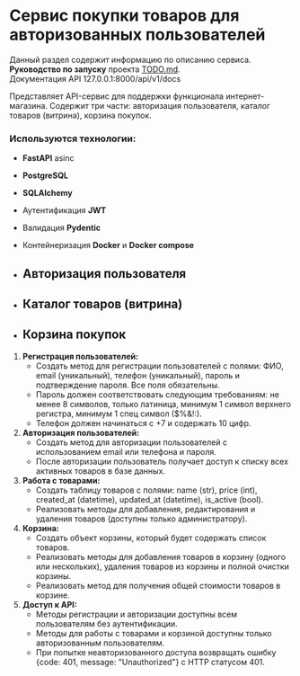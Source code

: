 # Сервис покупки товаров для авторизованных пользователей
Данный раздел содержит информацию по описанию сервиса.\
**Руководство по запуску** проекта  [TODO.md](./TODO.md).\
Документация API 127.0.0.1:8000/api/v1/docs

Представляет API-сервис для поддержки функционала интернет-магазина. 
Содержит три части: 
авторизация пользователя, каталог товаров (витрина), корзина покупок.

### Используются технологии:

- **FastAPI** asinc
- **PostgreSQL**
- **SQLAlchemy**
- Аутентификация **JWT**
- Валидация **Pydentic**
- Контейнеризация **Docker** и **Docker compose**

- ## Авторизация пользователя
- ## Каталог товаров (витрина)
- ## Корзина покупок




1. **Регистрация пользователей:** 
   - Создать метод для регистрации пользователей с полями: ФИО, email (уникальный), телефон (уникальный), пароль и подтверждение пароля. Все поля обязательны.
   - Пароль должен соответствовать следующим требованиям: не менее 8 символов, только латиница, минимум 1 символ верхнего регистра, минимум 1 спец символ ($%&!:).
   - Телефон должен начинаться с +7 и содержать 10 цифр.
2. **Авторизация пользователей:** 
   - Создать метод для авторизации пользователей с использованием email или телефона и пароля.
   - После авторизации пользователь получает доступ к списку всех активных товаров в базе данных.
3. **Работа с товарами:** 
   - Создать таблицу товаров с полями: name (str), price (int), created_at (datetime), updated_at (datetime), is_active (bool).
   - Реализовать методы для добавления, редактирования и удаления товаров (доступны только администратору).
4. **Корзина:** 
   - Создать объект корзины, который будет содержать список товаров.
   - Реализовать методы для добавления товаров в корзину (одного или нескольких), удаления товаров из корзины и полной очистки корзины.
   - Реализовать метод для получения общей стоимости товаров в корзине.
5. **Доступ к API:** 
   - Методы регистрации и авторизации доступны всем пользователям без аутентификации.
   - Методы для работы с товарами и корзиной доступны только авторизованным пользователям.
   - При попытке неавторизованного доступа возвращать ошибку {code: 401, message: "Unauthorized"} с HTTP статусом 401.

 





   